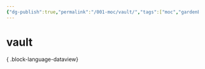 ```yaml
---
{"dg-publish":true,"permalink":"/001-moc/vault/","tags":["moc","gardenEntry","gardenEntry"]}
---
```


# vault    

{ .block-language-dataview}